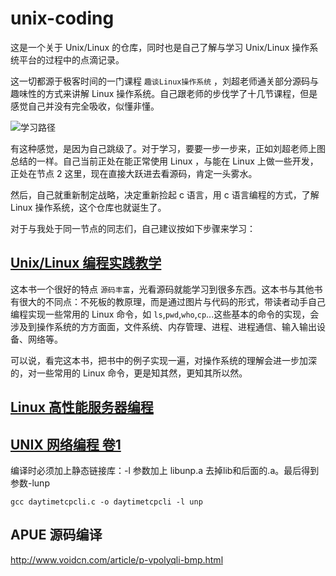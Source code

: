 # unix-coding

这是一个关于 Unix/Linux 的仓库，同时也是自己了解与学习 Unix/Linux 操作系统平台的过程中的点滴记录。

这一切都源于极客时间的一门课程 `趣谈Linux操作系统` ，刘超老师通关部分源码与趣味性的方式来讲解 Linux 操作系统。自己跟老师的步伐学了十几节课程，但是感觉自己并没有完全吸收，似懂非懂。

![学习路径](<https://static001.geekbang.org/resource/image/bc/5b/bcf70b988e59522de732bc1b01b45a5b.jpeg>)

有这种感觉，是因为自己跳级了。对于学习，要要一步一步来，正如刘超老师上图总结的一样。自己当前正处在能正常使用 Linux ，与能在 Linux 上做一些开发，正处在节点 2 这里，现在直接大跃进去看源码，肯定一头雾水。

然后，自己就重新制定战略，决定重新捡起 c 语言，用 c 语言编程的方式，了解 Linux 操作系统，这个仓库也就诞生了。

对于与我处于同一节点的同志们，自己建议按如下步骤来学习：

## [Unix/Linux 编程实践教学](https://book.douban.com/subject/1219329/)

这本书一个很好的特点 `源码丰富`，光看源码就能学习到很多东西。这本书与其他书有很大的不同点：不死板的教原理，而是通过图片与代码的形式，带读者动手自己编程实现一些常用的 Linux 命令，如 `ls`,`pwd`,`who`,`cp`...这些基本的命令的实现，会涉及到操作系统的方方面面，文件系统、内存管理、进程、进程通信、输入输出设备、网络等。

可以说，看完这本书，把书中的例子实现一遍，对操作系统的理解会进一步加深的，对一些常用的 Linux 命令，更是知其然，更知其所以然。

## [Linux 高性能服务器编程](https://book.douban.com/subject/24722611/)

## [UNIX 网络编程 卷1](https://book.douban.com/subject/4859464/)

编译时必须加上静态链接库：-l 参数加上 libunp.a  去掉lib和后面的.a。最后得到参数-lunp

`gcc daytimetcpcli.c -o daytimetcpcli -l unp`

## APUE 源码编译

http://www.voidcn.com/article/p-vpolyqli-bmp.html
